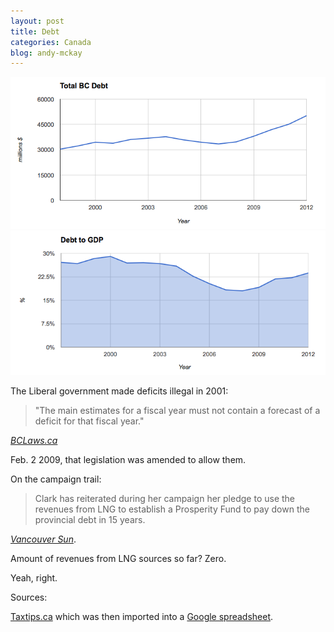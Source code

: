 ```yaml
---
layout: post
title: Debt
categories: Canada
blog: andy-mckay
---
```

<img src="/files/total-bc-debt.png" />
<img src="/files/bc-debt-gdp.png" />

The Liberal government made deficits illegal in 2001:

<blockquote>"The main estimates for a fiscal year must not contain a forecast of a deficit for that fiscal year."</blockquote>
<cite><a href="http://www.bclaws.ca/EPLibraries/bclaws_new/document/ID/freeside/00_01028_01#section2">BCLaws.ca</a></cite>

Feb. 2 2009, that legislation was amended to allow them.

On the campaign trail:

<blockquote>Clark has reiterated during her campaign her pledge to use the revenues from LNG to establish a Prosperity Fund to pay down the provincial debt in 15 years.</blockquote>
<cite><a href="http://www.vancouversun.com/news/bc-election/Clark+takes+campaign+heart+region/8263155/story.html">Vancouver Sun</a></cite>.

Amount of revenues from LNG sources so far? Zero.

Yeah, right.

Sources:

<a href="http://www.taxtips.ca/statistics/bcdebt.htm">Taxtips.ca</a> which was then imported into a <a href="https://docs.google.com/spreadsheet/ccc?key=0ApbiPdOYdv9IdHlMZE9DMVNZZWY0X1FFSkF1dzhhOEE&usp=sharing">Google spreadsheet</a>.
